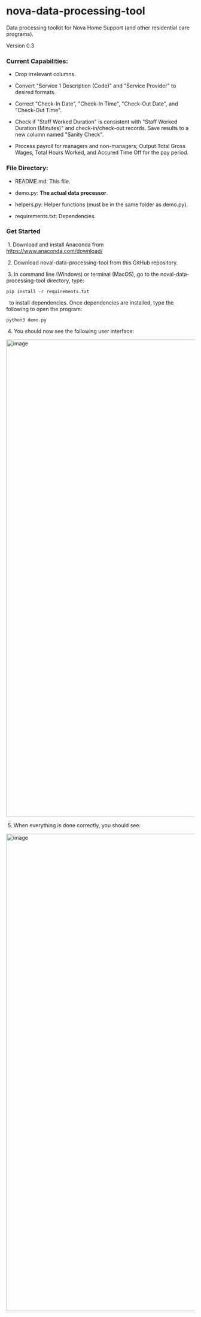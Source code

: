 # nova-data-processing-tool

Data processing toolkit for Nova Home Support (and other residential care programs).

Version 0.3

### Current Capabilities:
* Drop irrelevant columns.

* Convert "Service 1 Description (Code)" and "Service Provider" to desired formats.

* Correct "Check-In Date", "Check-In Time", "Check-Out Date", and "Check-Out Time".

* Check if "Staff Worked Duration" is consistent with "Staff Worked Duration (Minutes)" and check-in/check-out records. 
Save results to a new column named "Sanity Check".

* Process payroll for managers and non-managers; Output Total Gross Wages,	Total Hours Worked, and	Accured Time Off for the pay period. 

### File Directory:

  * README.md: This file.
    
  * demo.py: **The actual data processor**.
  
  * helpers.py: Helper functions (must be in the same folder as demo.py).
  
  * requirements.txt: Dependencies.


### Get Started

&nbsp;1. Download and install Anaconda from https://www.anaconda.com/download/

&nbsp;2. Download noval-data-processing-tool from this GitHub repository. 

&nbsp;3. In command line (Windows) or terminal (MacOS), go to the noval-data-processing-tool directory, type:

```shell
pip install -r requirements.txt
```

&nbsp; to install dependencies. Once dependencies are installed, type the following to open the program:

```shell
python3 demo.py
```

&nbsp;4. You should now see the following user interface:

<img width="1274" alt="image" src="https://user-images.githubusercontent.com/29806214/235276733-6665ad76-508a-4b72-9212-4646e7747d48.png">

&nbsp;5. When everything is done correctly, you should see:

<img width="1274" alt="image" src="https://user-images.githubusercontent.com/29806214/235276722-f509baa5-b5a2-49b4-b492-9af84ff9169d.png">